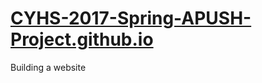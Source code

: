 # [CYHS-2017-Spring-APUSH-Project.github.io](CYHS-2017-Spring-APUSH-Project.github.io)
Building a website
